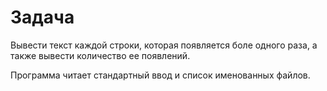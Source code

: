 # Задача
Вывести текст каждой строки, которая появляется боле одного раза, а также вывести количество ее появлений.

Программа читает стандартный ввод и список именованных файлов.